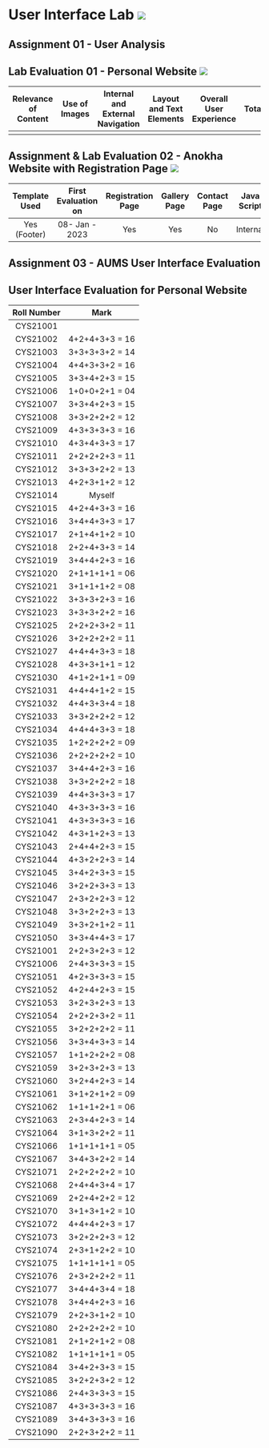 # User Interface Lab ![](https://img.shields.io/badge/-Live-brightgreen)

## Assignment 01 - User Analysis 


## Lab Evaluation 01 - Personal Website ![](https://img.shields.io/badge/-Completed-brightgreen)

| Relevance of Content | Use of Images | Internal and External Navigation | Layout and Text Elements | Overall User Experience | Total | 
|:--------------------:|:-------------:|:--------------------------------:|:------------------------:|:-----------------------:|:-----:|
|                    |       |                   |                      |                  |     |

## Assignment & Lab Evaluation 02 - Anokha Website with Registration Page ![](https://img.shields.io/badge/-Completed-brightgreen)

| Template Used | First Evaluation on |  Registration Page | Gallery Page | Contact Page | Java Script | Style Guide | Best Practices | 
|:-------------:|:-------------------:|:------------------:|:------------:|:------------:|:-----------:|:-----------:|:--------------:|
| Yes (Footer)  |   08- Jan - 2023    |       Yes          |      Yes     |     No      |   Internal   |     Yes     |     Yes        |

## Assignment 03 - AUMS User Interface Evaluation


## User Interface Evaluation for Personal Website

 |  Roll Number |   Mark  | 
 |:------------:|:-------:| 
 |   CYS21001   |          | 
 |   CYS21002   | 4+2+4+3+3 = 16 | 
 |   CYS21003   | 3+3+3+3+2 = 14 | 
 |   CYS21004   | 4+4+3+3+2 = 16 | 
 |   CYS21005   | 3+3+4+2+3 = 15 | 
 |   CYS21006   | 1+0+0+2+1 = 04 | 
 |   CYS21007   | 3+3+4+2+3 = 15 | 
 |   CYS21008   | 3+3+2+2+2 = 12 | 
 |   CYS21009   | 4+3+3+3+3 = 16 | 
 |   CYS21010   | 4+3+4+3+3 = 17 | 
 |   CYS21011   | 2+2+2+2+3 = 11 | 
 |   CYS21012   | 3+3+3+2+2 = 13 | 
 |   CYS21013   | 4+2+3+1+2 = 12 | 
 |   CYS21014   |    Myself      | 
 |   CYS21015   | 4+2+4+3+3 = 16 | 
 |   CYS21016   | 3+4+4+3+3 = 17 | 
 |   CYS21017   | 2+1+4+1+2 = 10 | 
 |   CYS21018   | 2+2+4+3+3 = 14 | 
 |   CYS21019   | 3+4+4+2+3 = 16 | 
 |   CYS21020   | 2+1+1+1+1 = 06 | 
 |   CYS21021   | 3+1+1+1+2 = 08 | 
 |   CYS21022   | 3+3+3+2+3 = 16 | 
 |   CYS21023   | 3+3+3+2+2 = 16 | 
 |   CYS21025   | 2+2+2+3+2 = 11 | 
 |   CYS21026   | 3+2+2+2+2 = 11 | 
 |   CYS21027   | 4+4+4+3+3 = 18 | 
 |   CYS21028   | 4+3+3+1+1 = 12 | 
 |   CYS21030   | 4+1+2+1+1 = 09 | 
 |   CYS21031   | 4+4+4+1+2 = 15 | 
 |   CYS21032   | 4+4+3+3+4 = 18 | 
 |   CYS21033   | 3+3+2+2+2 = 12 | 
 |   CYS21034   | 4+4+4+3+3 = 18 | 
 |   CYS21035   | 1+2+2+2+2 = 09 | 
 |   CYS21036   | 2+2+2+2+2 = 10 | 
 |   CYS21037   | 3+4+4+2+3 = 16 |  
 |   CYS21038   | 3+3+2+2+2 = 18 | 
 |   CYS21039   | 4+4+3+3+3 = 17 | 
 |   CYS21040   | 4+3+3+3+3 = 16 | 
 |   CYS21041   | 4+3+3+3+3 = 16 | 
 |   CYS21042   | 4+3+1+2+3 = 13 | 
 |   CYS21043   | 2+4+4+2+3 = 15 | 
 |   CYS21044   | 4+3+2+2+3 = 14 | 
 |   CYS21045   | 3+4+2+3+3 = 15 | 
 |   CYS21046   | 3+2+2+3+3 = 13 | 
 |   CYS21047   | 2+3+2+2+3 = 12 | 
 |   CYS21048   | 3+3+2+2+3 = 13 | 
 |   CYS21049   | 3+3+2+1+2 = 11 | 
 |   CYS21050   | 3+3+4+4+3 = 17 | 
 |   CYS21001   | 2+2+3+2+3 = 12 | 
 |   CYS21006   | 2+4+3+3+3 = 15 | 
 |   CYS21051   | 4+2+3+3+3 = 15 |   
 |   CYS21052   | 4+2+4+2+3 = 15 |  
 |   CYS21053   | 3+2+3+2+3 = 13 |  
 |   CYS21054   | 2+2+2+3+2 = 11 | 
 |   CYS21055   | 3+2+2+2+2 = 11 | 
 |   CYS21056   | 3+3+4+3+3 = 14 | 
 |   CYS21057   | 1+1+2+2+2 = 08 | 
 |   CYS21059   | 3+2+3+2+3 = 13 | 
 |   CYS21060   | 3+2+4+2+3 = 14 | 
 |   CYS21061   | 3+1+2+1+2 = 09 | 
 |   CYS21062   | 1+1+1+2+1 = 06 | 
 |   CYS21063   | 2+3+4+2+3 = 14 | 
 |   CYS21064   | 3+1+3+2+2 = 11 | 
 |   CYS21066   | 1+1+1+1+1 = 05 | 
 |   CYS21067   | 3+4+3+2+2 = 14 | 
 |   CYS21071   | 2+2+2+2+2 = 10 | 
 |   CYS21068   | 2+4+4+3+4 = 17 | 
 |   CYS21069   | 2+2+4+2+2 = 12 | 
 |   CYS21070   | 3+1+3+1+2 = 10 | 
 |   CYS21072   | 4+4+4+2+3 = 17 | 
 |   CYS21073   | 3+2+2+2+3 = 12 | 
 |   CYS21074   | 2+3+1+2+2 = 10 | 
 |   CYS21075   | 1+1+1+1+1 = 05 | 
 |   CYS21076   | 2+3+2+2+2 = 11 | 
 |   CYS21077   | 3+4+4+3+4 = 18 | 
 |   CYS21078   | 3+4+4+2+3 = 16 | 
 |   CYS21079   | 2+2+3+1+2 = 10 | 
 |   CYS21080   | 2+2+2+2+2 = 10 | 
 |   CYS21081   | 2+1+2+1+2 = 08 | 
 |   CYS21082   | 1+1+1+1+1 = 05 | 
 |   CYS21084   | 3+4+2+3+3 = 15 | 
 |   CYS21085   | 3+2+2+3+2 = 12 | 
 |   CYS21086   | 2+4+3+3+3 = 15 | 
 |   CYS21087   | 4+3+3+3+3 = 16 | 
 |   CYS21089   | 3+4+3+3+3 = 16 | 
 |   CYS21090   | 2+2+3+2+2 = 11 |   
